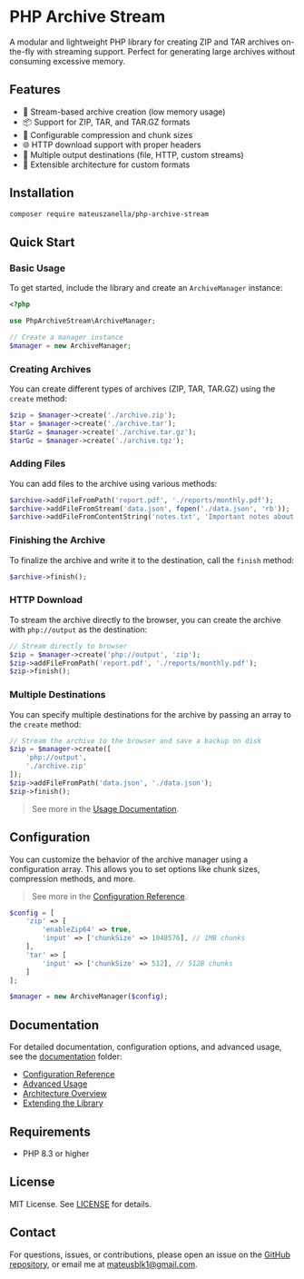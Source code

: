 # PHP Archive Stream

A modular and lightweight PHP library for creating ZIP and TAR archives on-the-fly with streaming support. Perfect for generating large archives without consuming excessive memory.

## Features

- 🚀 Stream-based archive creation (low memory usage)
- 📦 Support for ZIP, TAR, and TAR.GZ formats
- 🔧 Configurable compression and chunk sizes
- 🌐 HTTP download support with proper headers
- 📁 Multiple output destinations (file, HTTP, custom streams)
- 🔌 Extensible architecture for custom formats

## Installation

```bash
composer require mateuszanella/php-archive-stream
```

## Quick Start

### Basic Usage

To get started, include the library and create an `ArchiveManager` instance:

```php
<?php

use PhpArchiveStream\ArchiveManager;

// Create a manager instance
$manager = new ArchiveManager;
```

### Creating Archives

You can create different types of archives (ZIP, TAR, TAR.GZ) using the `create` method:

```php
$zip = $manager->create('./archive.zip');
$tar = $manager->create('./archive.tar');
$tarGz = $manager->create('./archive.tar.gz');
$tarGz = $manager->create('./archive.tgz');
```

### Adding Files

You can add files to the archive using various methods:

```php
$archive->addFileFromPath('report.pdf', './reports/monthly.pdf');
$archive->addFileFromStream('data.json', fopen('./data.json', 'rb'));
$archive->addFileFromContentString('notes.txt', 'Important notes about the project.');
```

### Finishing the Archive

To finalize the archive and write it to the destination, call the `finish` method:

```php
$archive->finish();
```

### HTTP Download

To stream the archive directly to the browser, you can create the archive with `php://output` as the destination:

```php
// Stream directly to browser
$zip = $manager->create('php://output', 'zip');
$zip->addFileFromPath('report.pdf', './reports/monthly.pdf');
$zip->finish();
```

### Multiple Destinations

You can specify multiple destinations for the archive by passing an array to the `create` method:

```php
// Stream the archive to the browser and save a backup on disk
$zip = $manager->create([
    'php://output',
    './archive.zip'
]);
$zip->addFileFromPath('data.json', './data.json');
$zip->finish();
```

> See more in the [Usage Documentation](./docs/1-USAGE.md).

## Configuration

You can customize the behavior of the archive manager using a configuration array. This allows you to set options like chunk sizes, compression methods, and more.

> See more in the [Configuration Reference](./docs/2-CONFIGURATION.md).

```php
$config = [
    'zip' => [
        'enableZip64' => true,
        'input' => ['chunkSize' => 1048576], // 1MB chunks
    ],
    'tar' => [
        'input' => ['chunkSize' => 512], // 512B chunks
    ]
];

$manager = new ArchiveManager($config);
```

## Documentation

For detailed documentation, configuration options, and advanced usage, see the [documentation](./docs/) folder:

- [Configuration Reference](./docs/2-CONFIGURATION.md)
- [Advanced Usage](./docs/1-USAGE.md)
- [Architecture Overview](./docs/3-ARCHITECTURE.md)
- [Extending the Library](./docs/4-EXTENDING.md)

## Requirements

- PHP 8.3 or higher

## License

MIT License. See [LICENSE](LICENSE) for details.

## Contact

For questions, issues, or contributions, please open an issue on the [GitHub repository](https://github.com/mateuszanella/php-archive-stream), or email me at [mateusblk1@gmail.com](mailto:mateusblk1@gmail.com).
